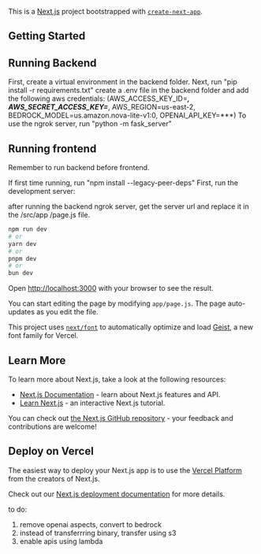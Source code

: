 This is a [Next.js](https://nextjs.org) project bootstrapped with [`create-next-app`](https://github.com/vercel/next.js/tree/canary/packages/create-next-app).

## Getting Started

## Running Backend
First, create a virtual environment in the backend folder. 
Next, run "pip install -r requirements.txt"
create a .env file in the backend folder and add the following aws credentials: (AWS_ACCESS_KEY_ID=***, 
AWS_SECRET_ACCESS_KEY=***, 
AWS_REGION=us-east-2,
BEDROCK_MODEL=us.amazon.nova-lite-v1:0,
OPENAI_API_KEY=***)
To use the ngrok server, run "python -m fask_server"

## Running frontend
Remember to run backend before frontend.

If first time running, run "npm install --legacy-peer-deps"
First, run the development server:

after running the backend ngrok server, get the server url and replace it in the /src/app /page.js file. 

```bash
npm run dev
# or
yarn dev
# or
pnpm dev
# or
bun dev
```

Open [http://localhost:3000](http://localhost:3000) with your browser to see the result.

You can start editing the page by modifying `app/page.js`. The page auto-updates as you edit the file.

This project uses [`next/font`](https://nextjs.org/docs/app/building-your-application/optimizing/fonts) to automatically optimize and load [Geist](https://vercel.com/font), a new font family for Vercel.

## Learn More

To learn more about Next.js, take a look at the following resources:

- [Next.js Documentation](https://nextjs.org/docs) - learn about Next.js features and API.
- [Learn Next.js](https://nextjs.org/learn) - an interactive Next.js tutorial.

You can check out [the Next.js GitHub repository](https://github.com/vercel/next.js) - your feedback and contributions are welcome!

## Deploy on Vercel

The easiest way to deploy your Next.js app is to use the [Vercel Platform](https://vercel.com/new?utm_medium=default-template&filter=next.js&utm_source=create-next-app&utm_campaign=create-next-app-readme) from the creators of Next.js.

Check out our [Next.js deployment documentation](https://nextjs.org/docs/app/building-your-application/deploying) for more details.


to do:
1. remove openai aspects, convert to bedrock
2. instead of transferrring binary, transfer using s3
3. enable apis using lambda